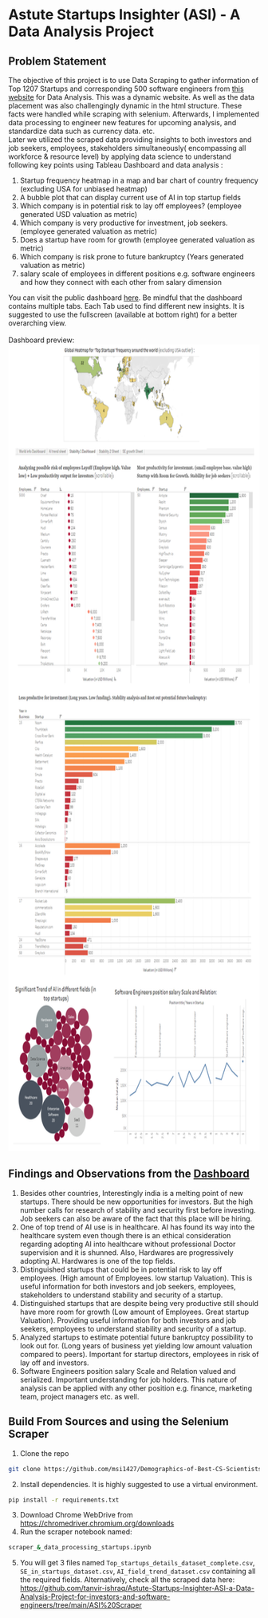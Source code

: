 # Astute Startups Insighter (ASI) - A Data Analysis Project

## Problem Statement
The objective of this project is to use Data Scraping to gather information of Top 1207 Startups and corresponding 500 software engineers from [this website](https://topstartups.io/) for Data Analysis. This was a dynamic website. As well as the data placement was also challengingly dynamic in the html structure. These facts were handled while scraping with selenium. Afterwards, I implemented data processing to engineer new features for upcoming analysis, and standardize data such as currency data. etc. <br/> 
Later we utilized the scraped data providing insights to both investors and job seekers, employees, stakeholders simultaneously( encompassing all workforce & resource level) by applying data science to understand following key points using Tableau Dashboard and data analysis   : 

1. Startup frequency heatmap in a map and bar chart of country frequency (excluding USA for unbiased heatmap)
2. A bubble plot that can display current use of AI in top startup fields
3. Which company is in potential risk to lay off employees? (employee generated USD valuation as metric)
4. Which company is very productive for investment, job seekers. (employee generated valuation as metric)
5. Does a startup have room for growth (employee generated valuation as metric)
6. Which company is risk prone to future bankruptcy (Years generated valuation as metric)
5. salary scale of employees in different positions e.g. software engineers and how they connect with each other from salary dimension

You can visit the public dashboard [here](https://public.tableau.com/app/profile/tanvir.ishraq.khan/viz/AstuteStartupsInsighter-Aprojectforinvestorssoftwareengineerssimultaneously/Stability2Sheet?publish=yes). Be mindful that the dashboard contains multiple tabs. Each Tab used to find different new insights. It is suggested to use the fullscreen (available at bottom right) for a better overarching view.<br><br>
Dashboard preview: <br>
<img src = "tableau_dashboard_teaser_view.png" width="820" height="1619">

## Findings and Observations from the [Dashboard](https://public.tableau.com/app/profile/tanvir.ishraq.khan/viz/AstuteStartupsInsighter-Aprojectforinvestorssoftwareengineerssimultaneously/Stability2Sheet?publish=yes)
1. Besides other countries, Interestingly india is a melting point of new startups. There should be new opportunities for investors. But the high number calls for research of stability and security first before investing.
Job seekers can also be aware of the fact that this place will be hiring.
2. One of top trend of AI use is in healthcare. AI has found its way into the healthcare system even though there is an ethical consideration regarding adopting AI into healthcare without professional Doctor supervision and it is shunned.
Also, Hardwares are progressively adopting AI. Hardwares is one of the top fields.
3. Distinguished startups that could be in potential risk to lay off employees. (High amount of Employees. low startup Valuation). This is useful information for both investors and job seekers, employees, stakeholders to understand stability and security of a startup.
4. Distinguished startups that are despite being very productive still should have more room for growth (Low amount of Employees. Great startup Valuation). Providing useful information for both investors and job seekers, employees to understand stability and security of a startup.
5. Analyzed startups to estimate potential future bankruptcy possibility to look out for. (Long years of business yet yielding low amount valuation compared to peers). Important for startup directors, employees in risk of lay off and investors.
6. Software Engineers position salary Scale and Relation valued and serialized. Important understanding for job holders. This nature of analysis can be applied with any other position e.g. finance, marketing team, project managers etc. as well.


## Build From Sources and using the Selenium Scraper
1. Clone the repo
```bash
git clone https://github.com/msi1427/Demographics-of-Best-CS-Scientists-Worldwide.git
```
2. Install dependencies. It is highly suggested to use a virtual environment.
```bash
pip install -r requirements.txt
```
3. Download Chrome WebDrive from https://chromedriver.chromium.org/downloads 
4. Run the scraper notebook named:
```bash
scraper_&_data_processing_startups.ipynb
```
5. You will get 3 files named `Top_startups_details_dataset_complete.csv`, `SE_in_startups_dataset.csv`, `AI_field_trend_dataset.csv` containing all the required fields. 
Alternatively, check all the scraped data here: https://github.com/tanvir-ishraq/Astute-Startups-Insighter-ASI-a-Data-Analysis-Project-for-investors-and-software-engineers/tree/main/ASI%20Scraper
